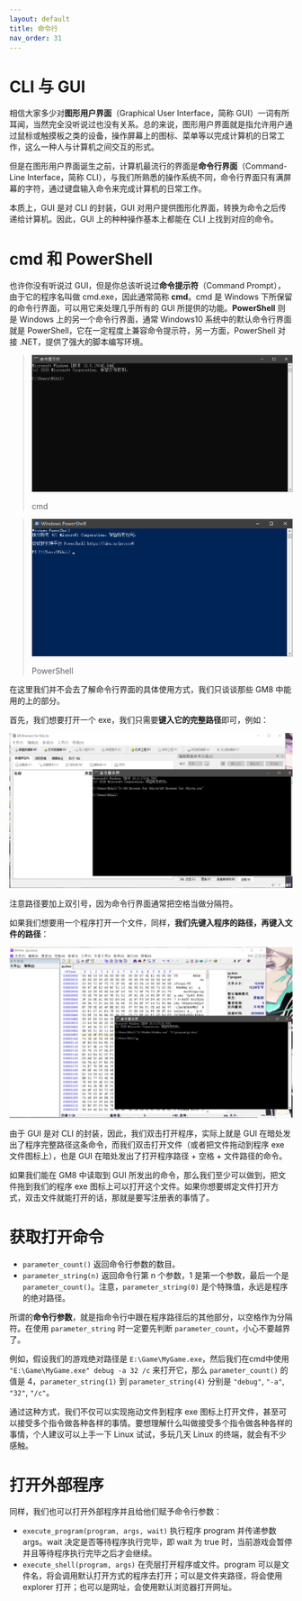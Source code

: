 ```yaml
---
layout: default
title: 命令行
nav_order: 31
---
```


# CLI 与 GUI

相信大家多少对**图形用户界面**（Graphical User Interface，简称 GUI）一词有所耳闻，当然完全没听说过也没有关系。总的来说，图形用户界面就是指允许用户通过鼠标或触摸板之类的设备，操作屏幕上的图标、菜单等以完成计算机的日常工作，这么一种人与计算机之间交互的形式。

但是在图形用户界面诞生之前，计算机最流行的界面是**命令行界面**（Command-Line Interface，简称 CLI），与我们所熟悉的操作系统不同，命令行界面只有满屏幕的字符，通过键盘输入命令来完成计算机的日常工作。

本质上，GUI 是对 CLI 的封装，GUI 对用户提供图形化界面，转换为命令之后传递给计算机。因此，GUI 上的种种操作基本上都能在 CLI 上找到对应的命令。

# cmd 和 PowerShell

也许你没有听说过 GUI，但是你总该听说过**命令提示符**（Command Prompt），由于它的程序名叫做 cmd.exe，因此通常简称 **cmd**。cmd 是 Windows 下所保留的命令行界面，可以用它来处理几乎所有的 GUI 所提供的功能。**PowerShell** 则是 Windows 上的另一个命令行界面，通常 Windows10 系统中的默认命令行界面就是 PowerShell，它在一定程度上兼容命令提示符，另一方面，PowerShell 对接 .NET，提供了强大的脚本编写环境。

> ![Command Prompt](/assets/images/command/cmd.png)
>
> cmd

> ![PowerShell](/assets/images/command/powershell.png)
>
> PowerShell

在这里我们并不会去了解命令行界面的具体使用方式，我们只谈谈那些 GM8 中能用的上的部分。

首先，我们想要打开一个 exe，我们只需要**键入它的完整路径**即可，例如：

![Open EXE](/assets/images/command/open_exe.png)

注意路径要加上双引号，因为命令行界面通常把空格当做分隔符。

如果我们想要用一个程序打开一个文件，同样，**我们先键入程序的路径，再键入文件的路径**：

![Open File](/assets/images/command/open_file.png)

由于 GUI 是对 CLI 的封装，因此，我们双击打开程序，实际上就是 GUI 在暗处发出了程序完整路径这条命令，而我们双击打开文件（或者把文件拖动到程序 exe 文件图标上），也是 GUI 在暗处发出了打开程序路径 + 空格 + 文件路径的命令。

如果我们能在 GM8 中读取到 GUI 所发出的命令，那么我们至少可以做到，把文件拖到我们的程序 exe 图标上可以打开这个文件。如果你想要绑定文件打开方式，双击文件就能打开的话，那就是要写注册表的事情了。

# 获取打开命令

* `parameter_count()` 返回命令行参数的数目。
* `parameter_string(n)` 返回命令行第 n 个参数，1 是第一个参数，最后一个是 `parameter_count()`。注意，`parameter_string(0)` 是个特殊值，永远是程序的绝对路径。

所谓的**命令行参数**，就是指命令行中跟在程序路径后的其他部分，以空格作为分隔符。在使用 `parameter_string` 时一定要先判断 `parameter_count`，小心不要越界了。

例如，假设我们的游戏绝对路径是 `E:\Game\MyGame.exe`，然后我们在cmd中使用 `"E:\Game\MyGame.exe" debug -a 32 /c` 来打开它，那么 `parameter_count()` 的值是 4，`parameter_string(1)` 到 `parameter_string(4)` 分别是 `"debug"`, `"-a"`, `"32"`, `"/c"`。

通过这种方式，我们不仅可以实现拖动文件到程序 exe 图标上打开文件，甚至可以接受多个指令做各种各样的事情。要想理解什么叫做接受多个指令做各种各样的事情，个人建议可以上手一下 Linux 试试，多玩几天 Linux 的终端，就会有不少感触。

# 打开外部程序

同样，我们也可以打开外部程序并且给他们赋予命令行参数：

* `execute_program(program, args, wait)` 执行程序 program 并传递参数 args。wait 决定是否等待程序执行完毕，即 wait 为 true 时，当前游戏会暂停并且等待程序执行完毕之后才会继续。
* `execute_shell(program, args)` 在壳层打开程序或文件。program 可以是文件名，将会调用默认打开方式的程序去打开；可以是文件夹路径，将会使用 explorer 打开；也可以是网址，会使用默认浏览器打开网址。
